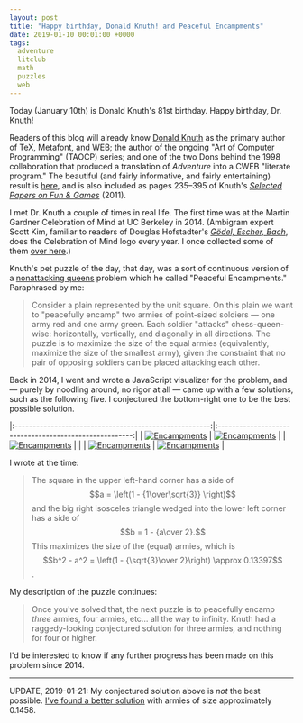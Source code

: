 ```yaml
---
layout: post
title: "Happy birthday, Donald Knuth! and Peaceful Encampments"
date: 2019-01-10 00:01:00 +0000
tags:
  adventure
  litclub
  math
  puzzles
  web
---
```


Today (January 10th) is Donald Knuth's 81st birthday. Happy birthday, Dr. Knuth!

Readers of this blog will already know [Donald Knuth](https://www-cs-faculty.stanford.edu/~knuth/)
as the primary author of TeX, Metafont, and WEB;
the author of the ongoing "Art of Computer Programming" (TAOCP) series; and one of the two Dons
behind the 1998 collaboration that produced a translation of _Adventure_ into a CWEB "literate program."
The beautiful (and fairly informative, and fairly entertaining) result is
[here](http://literateprogramming.com/adventure.pdf), and is also included as pages 235–395 of
Knuth's [_Selected Papers on Fun & Games_](https://amzn.to/2RhoZTb) (2011).

I met Dr. Knuth a couple of times in real life. The first time was at the Martin Gardner
Celebration of Mind at UC Berkeley in 2014. (Ambigram expert Scott Kim, familiar to readers of
Douglas Hofstadter's [_Gödel, Escher, Bach_](https://amzn.to/2SJTwW8), does the Celebration of Mind
logo every year. I once collected some of them
[over here](http://www.club.cc.cmu.edu/~ajo/disseminate/mg-ambigrams.html).)

Knuth's pet puzzle of the day, that day, was a sort of continuous version of a
[nonattacking queens](https://math.stackexchange.com/questions/687298/maximum-nonattacking-black-and-white-queens-on-infinite-chessboard)
problem which he called "Peaceful Encampments." Paraphrased by me:

> Consider a plain represented by the unit square. On this plain we want to "peacefully encamp"
> two armies of point-sized soldiers — one army red and one army green. Each soldier "attacks"
> chess-queen-wise: horizontally, vertically, and diagonally in all directions. The puzzle is
> to maximize the size of the equal armies (equivalently, maximize the size of the smallest army),
> given the constraint that no pair of opposing soldiers can be placed attacking each other.

Back in 2014, I went and wrote a JavaScript visualizer for the problem, and — purely by noodling
around, no rigor at all — came up with a few solutions, such as the following five.
I conjectured the bottom-right one to be the best possible solution.

|:------------------------------------------------------:|:------------------------------------------------------:|
| [![Encampments](/blog/images/2019-01-10-1111.png)][1]  | [![Encampments](/blog/images/2019-01-10-1111b.png)][2] |
| [![Encampments](/blog/images/2019-01-10-1250.png)][3]  |                                                        |
| [![Encampments](/blog/images/2019-01-10-1320.png)][4]  | [![Encampments](/blog/images/2019-01-10-1340.png)][5]  |

[1]: http://club.cc.cmu.edu/~ajo/disseminate/encamp4.html?q=%7B%22v%22%3A%5B%7B%22minInvariant%22%3A0%2C%22maxInvariant%22%3A0.1666%7D%2C%7B%22minInvariant%22%3A0.8333%2C%22maxInvariant%22%3A1%7D%5D%2C%22h%22%3A%5B%7B%22minInvariant%22%3A0%2C%22maxInvariant%22%3A0.1666%7D%2C%7B%22minInvariant%22%3A0.8333%2C%22maxInvariant%22%3A1%7D%5D%2C%22s%22%3A%5B%7B%22minInvariant%22%3A0.000%2C%22maxInvariant%22%3A0.3333%7D%2C%7B%22minInvariant%22%3A0.8333%2C%22maxInvariant%22%3A1.1666%7D%2C%7B%22minInvariant%22%3A1.6666%2C%22maxInvariant%22%3A2%7D%5D%2C%22b%22%3A%5B%7B%22minInvariant%22%3A-1%2C%22maxInvariant%22%3A-0.6666%7D%2C%7B%22minInvariant%22%3A-0.1666%2C%22maxInvariant%22%3A0.1666%7D%2C%7B%22minInvariant%22%3A0.6666%2C%22maxInvariant%22%3A1%7D%5D%7D
[2]: http://club.cc.cmu.edu/~ajo/disseminate/encamp.html?q=%7B%22v%22%3A%5B%7B%22minInvariant%22%3A0%2C%22maxInvariant%22%3A0.257%7D%2C%7B%22minInvariant%22%3A0.757%2C%22maxInvariant%22%3A1%7D%5D%2C%22h%22%3A%5B%7B%22minInvariant%22%3A0%2C%22maxInvariant%22%3A0.257%7D%2C%7B%22minInvariant%22%3A0.757%2C%22maxInvariant%22%3A1%7D%5D%2C%22s%22%3A%5B%7B%22minInvariant%22%3A0%2C%22maxInvariant%22%3A0.522%7D%2C%7B%22minInvariant%22%3A1.491%2C%22maxInvariant%22%3A2%7D%5D%2C%22b%22%3A%5B%7B%22minInvariant%22%3A-0.1666%2C%22maxInvariant%22%3A0.1666%7D%5D%7D
[3]: http://club.cc.cmu.edu/~ajo/disseminate/encamp.html?q=%7B%22v%22%3A%5B%7B%22minInvariant%22%3A0.0%2C%22maxInvariant%22%3A0.5%7D%5D%2C%22h%22%3A%5B%7B%22minInvariant%22%3A0%2C%22maxInvariant%22%3A0.5%7D%5D%2C%22s%22%3A%5B%7B%22minInvariant%22%3A0.0%2C%22maxInvariant%22%3A1.0%7D%5D%2C%22b%22%3A%5B%7B%22minInvariant%22%3A0%2C%22maxInvariant%22%3A0.5%7D%5D%7D
[4]: http://club.cc.cmu.edu/~ajo/disseminate/encamp.html?q=%7B%22v%22%3A%5B%7B%22minInvariant%22%3A0%2C%22maxInvariant%22%3A0.482%7D%5D%2C%22h%22%3A%5B%7B%22minInvariant%22%3A0.31%2C%22maxInvariant%22%3A0.701%7D%5D%2C%22s%22%3A%5B%7B%22minInvariant%22%3A0%2C%22maxInvariant%22%3A0.936%7D%5D%2C%22b%22%3A%5B%7B%22minInvariant%22%3A0.065%2C%22maxInvariant%22%3A1%7D%5D%7D
[5]: http://club.cc.cmu.edu/~ajo/disseminate/encamp.html?q=%7B%22v%22%3A%5B%7B%22minInvariant%22%3A0%2C%22maxInvariant%22%3A0.423%7D%5D%2C%22h%22%3A%5B%7B%22minInvariant%22%3A0%2C%22maxInvariant%22%3A0.423%7D%5D%2C%22s%22%3A%5B%7B%22minInvariant%22%3A0%2C%22maxInvariant%22%3A1%7D%5D%2C%22b%22%3A%5B%7B%22minInvariant%22%3A-0.211%2C%22maxInvariant%22%3A0.211%7D%5D%7D

I wrote at the time:

> The square in the upper left-hand corner has a side of
> $$a = \left(1 - {1\over\sqrt{3}} \right)$$
> and the big right isosceles triangle wedged into the lower left corner has a side of
> $$b = 1 - {a\over 2}.$$
> This maximizes the size of the (equal) armies, which is
> $$b^2 - a^2 = \left(1 - {\sqrt{3}\over 2}\right) \approx 0.13397$$.

My description of the puzzle continues:

> Once you've solved that, the next puzzle is to peacefully encamp *three* armies, four armies, etc...
> all the way to infinity. Knuth had a raggedy-looking conjectured solution for three armies,
> and nothing for four or higher.

I'd be interested to know if any further progress has been made on this problem since 2014.

----

UPDATE, 2019-01-21: My conjectured solution above is _not_ the best possible. [I've found a better
solution](/blog/2019/01/21/peaceful-encampments-round-2) with armies of size approximately 0.1458.
